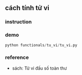 ## cách tính tử vi

### instruction

### demo

```python
python functionals/tu_vi/tu_vi.py
```

### reference

+ sách: Tử vi đấu số toàn thư


